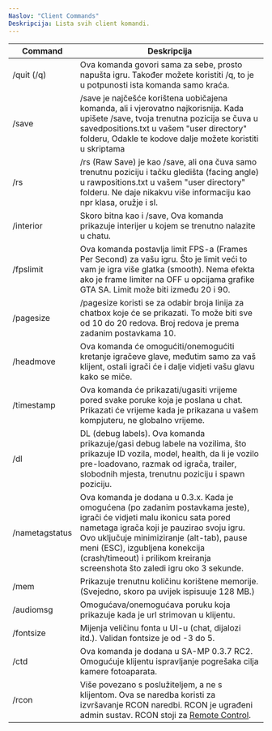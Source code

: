 ```yaml
---
Naslov: "Client Commands"
Deskripcija: Lista svih client komandi.
---
```


| Command        | Deskripcija                                                                                                                                                                                                                                                                                                          |
| -------------- | -------------------------------------------------------------------------------------------------------------------------------------------------------------------------------------------------------------------------------------------------------------------------------------------------------------------- |
| /quit (/q)     | Ova komanda govori sama za sebe, prosto napušta igru. Također možete koristiti /q, to je u potpunosti ista komanda samo kraća.                                                                                                                                                                                                  |
| /save          | /save je najčešće korištena uobičajena komanda, ali i vjerovatno najkorisnija. Kada upišete /save, tvoja trenutna pozicija se čuva u savedpositions.txt u vašem "user directory" folderu, Odakle te kodove dalje možete koristiti u skriptama                                                                             |
| /rs            | /rs (Raw Save) je kao /save, ali ona čuva samo trenutnu poziciju i tačku gledišta (facing angle) u rawpositions.txt u vašem "user directory" folderu. Ne daje nikakvu više informaciju kao npr klasa, oružje i sl.                                                                                                                    |
| /interior      | Skoro bitna kao i /save, Ova komanda prikazuje interijer u kojem se trenutno nalazite u chatu.                                                                                                                                                                                                                            |
| /fpslimit      | Ova komanda postavlja limit FPS-a (Frames Per Second) za vašu igru. Što je limit veći to vam je igra više glatka (smooth). Nema efekta ako je frame limiter na OFF u opcijama grafike GTA SA. Limit može biti između 20 i 90.                                                                                       |
| /pagesize      | /pagesize koristi se za odabir broja linija za chatbox koje će se prikazati. To može biti sve od 10 do 20 redova. Broj redova je prema zadanim postavkama 10.                                                                                                                                                                                |
| /headmove      | Ova komanda će omogućiti/onemogućiti kretanje igračeve glave, međutim samo za vaš klijent, ostali igrači će i dalje vidjeti vašu glavu kako se miče.                                                                                                                                                                           |
| /timestamp     | Ova komanda će prikazati/ugasiti vrijeme pored svake poruke koja je poslana u chat. Prikazati će vrijeme kada je prikazana u vašem kompjuteru, ne globalno vrijeme.                                                                                                                                                                     |
| /dl            | DL (debug labels). Ova komanda prikazuje/gasi debug labele na vozilima, što prikazuje ID vozila, model, health, da li je vozilo pre-loadovano, razmak od igrača, trailer, slobodnih mjesta, trenutnu poziciju i spawn poziciju.                                                                     |
| /nametagstatus | Ova komanda je dodana u 0.3.x. Kada je omogućena (po zadanim postavkama jeste), igrači će vidjeti malu ikonicu sata pored nametaga igrača koji je pauzirao svoju igru. Ovo uključuje minimiziranje (alt-tab), pause meni (ESC), izgubljena konekcija (crash/timeout) i prilikom kreiranja screenshota što zaledi igru oko 3 sekunde. |
| /mem           | Prikazuje trenutnu količinu korištene memorije. (Svejedno, skoro pa uvijek ispisuuje 128 MB.)                                                                                                                                                                                                                                 |
| /audiomsg      | Omogućava/onemogućava poruku koja prikazuje kada je url strimovan u klijentu.                                                                                                                                                                                                                                         |
| /fontsize      | Mijenja veličinu fonta u UI-u (chat, dijalozi itd.). Validan fontsize je od -3 do 5.                                                                                                                                                                                                                                     |
| /ctd           | Ova komanda je dodana u SA-MP 0.3.7 RC2. Omogućuje klijentu ispravljanje pogrešaka cilja kamere fotoaparata.                                                                                                                                                                                                                  |
| /rcon          | Više povezano s poslužiteljem, a ne s klijentom. Ova se naredba koristi za izvršavanje RCON naredbi. RCON je ugrađeni admin sustav. RCON stoji za [Remote Control](../server/ControllingServer#using-rcon).                                                                                                       |
